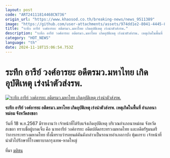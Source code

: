 ```yaml
---
layout: post
code: "ART24111814468CN736"
origin_url: "https://www.khaosod.co.th/breaking-news/news_9511389"
image: "https://github.com/user-attachments/assets/974dd1e2-8041-4445-86a0-38bbd3de7555"
title: "ระทึก อารีย์ วงศ์อารยะ อดีตรมว.มหาไทย เกิดอุบัติเหตุ เร่งนำตัวส่งรพ."
description: "ระทึก อารีย์ วงศ์อารยะ อดีตรมว.มหาไทย เกิดอุบัติเหตุ เร่งนำตัวส่งรพ. เหตุเกิดในพื้นที่ อำเภอนาหม่อม  จังหวัดสงขลา "
category: "HOT_NEWS"
language: "th"
date: 2024-11-18T15:06:54.753Z
---
```


# ระทึก อารีย์ วงศ์อารยะ อดีตรมว.มหาไทย เกิดอุบัติเหตุ เร่งนำตัวส่งรพ.

[![ระทึก อารีย์ วงศ์อารยะ อดีตรมว.มหาไทย เกิดอุบัติเหตุ เร่งนำตัวส่งรพ.](https://www.khaosod.co.th/wpapp/uploads/2024/11/accident3.jpg "ระทึก อารีย์ วงศ์อารยะ อดีตรมว.มหาไทย เกิดอุบัติเหตุ เร่งนำตัวส่งรพ.")](https://www.khaosod.co.th/wpapp/uploads/2024/11/accident3.jpg)

**ระทึก อารีย์ วงศ์อารยะ อดีตรมว.มหาไทย เกิดอุบัติเหตุ เร่งนำตัวส่งรพ. เหตุเกิดในพื้นที่ อำเภอนาหม่อม จังหวัดสงขลา**

วันที่ 18 พ.ย.2567 มีรายงานว่า เจ้าหน้าที่ได้รับแจ้งเกิดอุบัติเหตุ บริเวณอำเภอนาหม่อม จังหวัดสงขลา ทราบชื่อผู้บาดเจ็บ คือ นายอารีย์ วงศ์อารยะ อดีตปลัดกระทรวงมหาดไทย และอดีตรัฐมนตรีว่าการกระทรวงมหาดไทย ทั้งนี้ทราบว่ารถยนต์คันดังกล่าวเป็นรถนายอำเภอกาบัง หุ้มเกราะ เจ้าหน้าที่นำตัวไปรักษาที่โรงพยาบาลกรุงเทพ-หาดใหญ่

ที่มา [มติชน](https://www.matichon.co.th/politics/news_4905581)